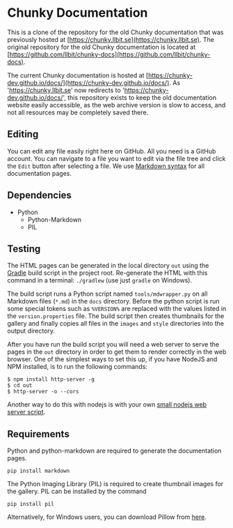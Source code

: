 # Chunky Documentation

This is a clone of the repository for the old Chunky documentation that was previously hosted at [https://chunky.llbit.se](https://chunky.llbit.se). The original repository for the old Chunky documentation is located at [https://github.com/llbit/chunky-docs](https://github.com/llbit/chunky-docs).

The current Chunky documentation is hosted at [https://chunky-dev.github.io/docs/](https://chunky-dev.github.io/docs/). As 'https://chunky.llbit.se' now redirects to 'https://chunky-dev.github.io/docs/', this repository exists to keep the old documentation website easily accessible, as the web archive version is slow to access, and not all resources may be completely saved there.

## Editing

You can edit any file easily right here on GitHub. All you need is a GitHub
account. You can navigate to a file you want to edit via the file tree and
click the `Edit` button after selecting a file. We use [Markdown syntax][3] for
all documentation pages.

## Dependencies

* Python
    * Python-Markdown
    * PIL

## Testing

The HTML pages can be generated in the local directory `out` using the
[Gradle][1] build script in the project root. Re-generate the HTML with
this command in a terminal: `./gradlew` (use just `gradle` on Windows).

The build script runs a Python script named `tools/mdwrapper.py` on all
Markdown files (`*.md`) in the `docs` directory. Before the python script is
run some special tokens such as `%VERSION%` are replaced with the values listed
in the `version.properties` file. The build script then creates thumbnails for
the gallery and finally copies all files in the `images` and `style`
directories into the output directory.

After you have run the build script you will need a web server to serve the
pages in the `out` directory in order to get them to render correctly in the
web browser. One of the simplest ways to set this up, if you have NodeJS and
NPM installed, is to run the following commands:

    $ npm install http-server -g
    $ cd out
    $ http-server -o --cors

Another way to do this with nodejs is with your own [small nodejs web server
script][2].


## Requirements

Python and python-markdown are required to generate the documentation pages.

    pip install markdown

The Python Imaging Library (PIL) is required to create thumbnail images for
the gallery. PIL can be installed by the command

    pip install pil

Alternatively, for Windows users, you can download Pillow from [here][4].


[0]:http://chunky.llbit.se/
[1]:http://gradle.org/
[2]:http://stackoverflow.com/a/13635318
[3]:http://daringfireball.net/projects/markdown/syntax
[4]:http://www.lfd.uci.edu/~gohlke/pythonlibs/
[5]:http://chunky.llbit.se/contributing.html#documentation
